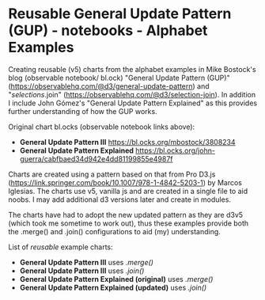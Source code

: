 # Reusable General Update Pattern (GUP) - notebooks - Alphabet Examples

Creating reusable (v5) charts from the alphabet examples in Mike Bostock's blog (observable notebook/ bl.ock) "General Update Pattern (GUP)" (https://observablehq.com/@d3/general-update-pattern) and "*selections*.join" (https://observablehq.com/@d3/selection-join).
In addition I include John Gómez's "General Update Pattern Explained" as this provides further understanding of how the GUP works.

Original chart bl.ocks (observable notebook links above): 
- **General Update Pattern III** https://bl.ocks.org/mbostock/3808234
- **General Update Pattern Explained** https://bl.ocks.org/john-guerra/cabfbaed34d942e4dd81199855e4987f

Charts are created using a pattern based on that from Pro D3.js (https://link.springer.com/book/10.1007/978-1-4842-5203-1) by Marcos Iglesias. The charts use v5, vanilla js and are created in a single file to aid noobs. I may add additional d3 versions later and create in modules.

The charts have had to adopt the new updated pattern as they are d3v5 (which took me sometime to work out), thus these examples provide both the .merge() and .join() configurations to aid (my) understanding.

List of *reusable* example charts:

- **General Update Pattern III** uses *.merge()*
- **General Update Pattern III** uses *.join()*
- **General Update Pattern Explained (original)** uses *.merge()*
- **General Update Pattern Explained (updated)** uses *.join()*
